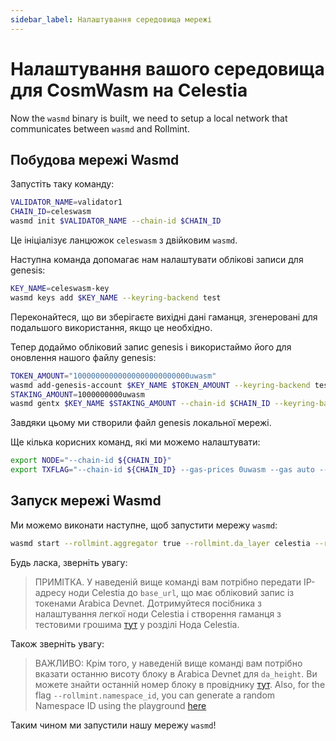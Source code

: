 ```yaml
---
sidebar_label: Налаштування середовища мережі
---
```


# Налаштування вашого середовища для CosmWasm на Celestia

Now the `wasmd` binary is built, we need to setup a local network that communicates between `wasmd` and Rollmint.

## Побудова мережі Wasmd

Запустіть таку команду:

```sh
VALIDATOR_NAME=validator1
CHAIN_ID=celeswasm
wasmd init $VALIDATOR_NAME --chain-id $CHAIN_ID
```

Це ініціалізує ланцюжок `celeswasm` з двійковим `wasmd`.

Наступна команда допомагає нам налаштувати облікові записи для genesis:

```sh
KEY_NAME=celeswasm-key
wasmd keys add $KEY_NAME --keyring-backend test
```

Переконайтеся, що ви зберігаєте вихідні дані гаманця, згенеровані для подальшого використання, якщо це необхідно.

Тепер додаймо обліковий запис genesis і використаймо його для оновлення нашого файлу genesis:

```sh
TOKEN_AMOUNT="10000000000000000000000000uwasm"
wasmd add-genesis-account $KEY_NAME $TOKEN_AMOUNT --keyring-backend test
STAKING_AMOUNT=1000000000uwasm
wasmd gentx $KEY_NAME $STAKING_AMOUNT --chain-id $CHAIN_ID --keyring-backend test
```

Завдяки цьому ми створили файл genesis локальної мережі.

Ще кілька корисних команд, які ми можемо налаштувати:

<!-- markdownlint-disable MD013 -->
```sh
export NODE="--chain-id ${CHAIN_ID}"
export TXFLAG="--chain-id ${CHAIN_ID} --gas-prices 0uwasm --gas auto --gas-adjustment 1.3"
```
<!-- markdownlint-enable MD013 -->

## Запуск мережі Wasmd

Ми можемо виконати наступне, щоб запустити мережу `wasmd`:

<!-- markdownlint-disable MD013 -->
```sh
wasmd start --rollmint.aggregator true --rollmint.da_layer celestia --rollmint.da_config='{"base_url":"http://XXX.XXX.XXX.XXX:26658","timeout":60000000000,"gas_limit":6000000}' --rollmint.namespace_id 000000000000FFFF --rollmint.da_start_height XXXXX
```
<!-- markdownlint-enable MD013 -->

Будь ласка, зверніть увагу:

> ПРИМІТКА. У наведеній вище команді вам потрібно передати IP-адресу ноди Celestia до `base_url`, що має обліковий запис із токенами Arabica Devnet. Дотримуйтеся посібника з налаштування легкої ноди Celestia  і створення гаманця з тестовими грошима [тут](./node-tutorial.md) у розділі Нода Celestia.

Також зверніть увагу:

> ВАЖЛИВО: Крім того, у наведеній вище команді вам потрібно вказати останню висоту блоку в Arabica Devnet для `da_height`. Ви можете знайти останній номер блоку в провіднику [тут](https://explorer.celestia.observer/arabica). Also, for the flag `--rollmint.namespace_id`, you can generate a random Namespace ID using the playground [here](https://go.dev/play/p/7ltvaj8lhRl)

Таким чином ми запустили нашу мережу `wasmd`!
